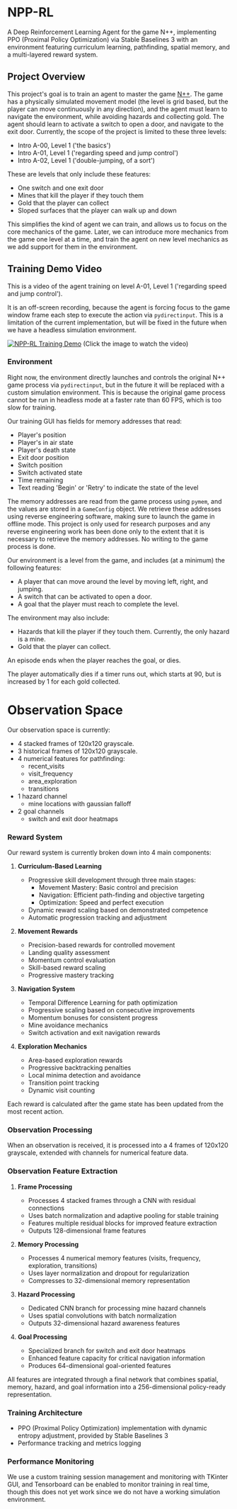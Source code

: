 # NPP-RL

A Deep Reinforcement Learning Agent for the game N++, implementing PPO (Proximal Policy Optimization) via Stable Baselines 3 with an environment featuring curriculum learning, pathfinding, spatial memory, and a multi-layered reward system.

## Project Overview

This project's goal is to train an agent to master the game [N++](https://en.wikipedia.org/wiki/N%2B%2B). The game has a physically simulated movement model (the level is grid based, but the player can move continuously in any direction), and the agent must learn to navigate the environment, while avoiding hazards and collecting gold. The agent should learn to activate a switch to open a door, and navigate to the exit door. Currently, the scope of the project is limited to these three levels:

- Intro A-00, Level 1 ('the basics')
- Intro A-01, Level 1 ('regarding speed and jump control')
- Intro A-02, Level 1 ('double-jumping, of a sort')

These are levels that only include these features:

- One switch and one exit door
- Mines that kill the player if they touch them
- Gold that the player can collect
- Sloped surfaces that the player can walk up and down

This simplifies the kind of agent we can train, and allows us to focus on the core mechanics of the game.
Later, we can introduce more mechanics from the game one level at a time, and train the agent on new level
mechanics as we add support for them in the environment.

## Training Demo Video

This is a video of the agent training on level A-01, Level 1 ('regarding speed and jump control').

It is an off-screen recording, because the agent is forcing focus to the game window frame
each step to execute the action via `pydirectinput`. This is a limitation of the current
implementation, but will be fixed in the future when we have a headless simulation environment.

[![NPP-RL Training Demo](https://img.youtube.com/vi/jubDJgOTRyM/0.jpg)](https://www.youtube.com/watch?v=jubDJgOTRyM)
(Click the image to watch the video)

### Environment

Right now, the environment directly launches and controls the original N++ game process via `pydirectinput`, but in the future it will be replaced with a custom simulation environment.
This is because the original game process cannot be run in headless mode at a faster rate than 60 FPS, which is too slow for training.

Our training GUI has fields for memory addresses that read:
- Player's position
- Player's in air state
- Player's death state
- Exit door position
- Switch position
- Switch activated state
- Time remaining
- Text reading 'Begin' or 'Retry' to indicate the state of the level

The memory addresses are read from the game process using `pymem`, and the values are stored in a `GameConfig` object. We retrieve these addresses using reverse engineering software, making sure to launch the game
in offline mode. This project is only used for research purposes and any reverse engineering work has been done
only to the extent that it is necessary to retrieve the memory addresses. No writing to the game process is done.

Our environment is a level from the game, and includes (at a minimum) the following features:

- A player that can move around the level by moving left, right, and jumping.
- A switch that can be activated to open a door.
- A goal that the player must reach to complete the level.

The environment may also include:

- Hazards that kill the player if they touch them. Currently, the only hazard is a mine.
- Gold that the player can collect.

An episode ends when the player reaches the goal, or dies.

The player automatically dies if a timer runs out, which starts at 90, but is increased
by 1 for each gold collected.

# Observation Space

Our observation space is currently:

- 4 stacked frames of 120x120 grayscale.
- 3 historical frames of 120x120 grayscale.
- 4 numerical features for pathfinding:
   - recent_visits
   - visit_frequency
   - area_exploration
   - transitions
- 1 hazard channel
   - mine locations with gaussian falloff
- 2 goal channels
   - switch and exit door heatmaps

### Reward System

Our reward system is currently broken down into 4 main components:

1. **Curriculum-Based Learning**
   - Progressive skill development through three main stages:
     - Movement Mastery: Basic control and precision
     - Navigation: Efficient path-finding and objective targeting
     - Optimization: Speed and perfect execution
   - Dynamic reward scaling based on demonstrated competence
   - Automatic progression tracking and adjustment

2. **Movement Rewards**
   - Precision-based rewards for controlled movement
   - Landing quality assessment
   - Momentum control evaluation
   - Skill-based reward scaling
   - Progressive mastery tracking

3. **Navigation System**
   - Temporal Difference Learning for path optimization
   - Progressive scaling based on consecutive improvements
   - Momentum bonuses for consistent progress
   - Mine avoidance mechanics
   - Switch activation and exit navigation rewards

4. **Exploration Mechanics**
   - Area-based exploration rewards
   - Progressive backtracking penalties
   - Local minima detection and avoidance
   - Transition point tracking
   - Dynamic visit counting

Each reward is calculated after the game state has been updated from the 
most recent action.

### Observation Processing

When an observation is received, it is processed into a 4 frames of 120x120 grayscale, extended with channels for numerical feature data.

### Observation Feature Extraction

1. **Frame Processing**
   - Processes 4 stacked frames through a CNN with residual connections
   - Uses batch normalization and adaptive pooling for stable training
   - Features multiple residual blocks for improved feature extraction
   - Outputs 128-dimensional frame features

2. **Memory Processing**
   - Processes 4 numerical memory features (visits, frequency, exploration, transitions)
   - Uses layer normalization and dropout for regularization
   - Compresses to 32-dimensional memory representation

3. **Hazard Processing**
   - Dedicated CNN branch for processing mine hazard channels
   - Uses spatial convolutions with batch normalization
   - Outputs 32-dimensional hazard awareness features

4. **Goal Processing**
   - Specialized branch for switch and exit door heatmaps
   - Enhanced feature capacity for critical navigation information
   - Produces 64-dimensional goal-oriented features

All features are integrated through a final network that combines spatial, memory, hazard, and goal information into a 256-dimensional policy-ready representation.

### Training Architecture

- PPO (Proximal Policy Optimization) implementation with dynamic entropy adjustment, provided by Stable Baselines 3
- Performance tracking and metrics logging

### Performance Monitoring
 
We use a custom training session management and monitoring with TKinter GUI, and
Tensorboard can be enabled to monitor training in real time, though this does
not yet work since we do not have a working simulation environment.
